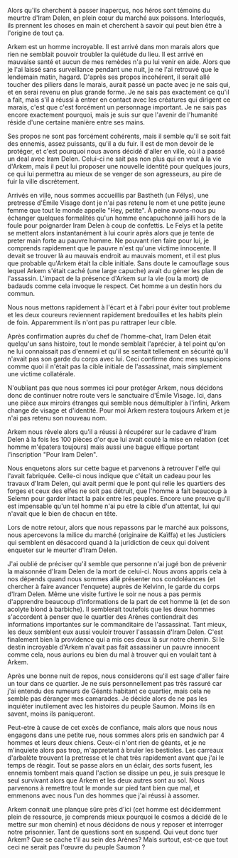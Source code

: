Alors qu'ils cherchent à passer inaperçus, nos héros sont témoins du meurtre
d'Iram Delen, en plein cœur du marché aux poissons. Interloqués, ils prennent
les choses en main et cherchent à savoir qui peut bien être à l'origine de tout
ça.

Arkem est un homme incroyable. Il est arrivé dans mon marais alors que rien ne
semblait pouvoir troubler la quiétude du lieu. Il est arrivé en mauvaise santé
et aucun de mes remèdes n'a pu lui venir en aide. Alors que je l'ai laissé sans
surveillance pendant une nuit, je ne l'ai retrouvé que le lendemain matin,
hagard. D'après ses propos incohérent, il serait allé toucher des piliers dans
le marais, aurait passé un pacte avec je ne sais qui, et en serai revenu en plus
grande forme. Je ne sais pas exactement ce qu'il a fait, mais s'il a réussi
à entrer en contact avec les créatures qui dirigent ce marais, c'est que c'est
forcément un personnage important. Je ne sais pas encore exactement pourquoi,
mais je suis sur que l'avenir de l'humanité réside d'une certaine manière entre
ses mains.

Ses propos ne sont pas forcément cohérents, mais il semble qu'il se soit fait
des ennemis, assez puissants, qu'il a du fuir. Il est de mon devoir de le
protéger, et c'est pourquoi nous avons décidé d'aller en ville, où il a passé un
deal avec Iram Delen. Celui-ci ne sait pas non plus qui en veut à la vie
d'Arkem, mais il peut lui proposer une nouvelle identité pour quelques
jours, ce qui lui permettra au mieux de se venger de son agresseurs, au pire de
fuir la ville discrétement.

Arrivés en ville, nous sommes accueillis par Bastheth (un Félys), une pretresse
d'Émile Visage dont je n'ai pas retenu le nom et une petite jeune femme que tout
le monde appelle "Hey, petite". À peine avons-nous pu échanger quelques
formalités qu'un homme encapuchonné jailli hors de la foule pour poignarder Iram
Delen à coup de confettis. Le Felys et la petite se mettent alors instantanément
à lui courir après alors que je tente de preter main forte au pauvre homme. Ne
pouvant rien faire pour lui, je comprends rapidement que le pauvre n'est qu'une
victime innocente. Il devait se trouver là au mauvais endroit au mauvais moment,
et il est plus que probable qu'Arkem était la cible initiale. Sans doute le
camouflage sous lequel Arkem s'était caché (une large capuche) avait du géner
les plan de l'assassin. L'impact de la présence d'Arkem sur la vie (ou la mort)
de badauds comme cela invoque le respect. Cet homme a un destin hors du commun.

Nous nous mettons rapidement à l'écart et à l'abri pour éviter tout probleme et
les deux coureurs reviennent rapidement bredouilles et les habits plein de foin.
Apparemment ils n'ont pas pu rattraper leur cible.

Après confirmation auprès du chef de l'homme-chat, Iram Delen était quelqu'un
sans histoire, tout le monde semblait l'aprécier, à tel point qu'on ne lui
connaissait pas d'ennemi et qu'il se sentait tellement en sécurité qu'il n'avait
pas son garde du corps avec lui. Ceci confirme donc mes suspicions comme quoi il
n'était pas la cible initiale de l'assassinat, mais simplement une victime
collatérale.

N'oubliant pas que nous sommes ici pour protéger Arkem, nous décidons donc de
continuer notre route vers le sanctuaire d'Émile Visage. Ici, dans une pièce aux
miroirs étranges qui semble nous démultipler à l'infini, Arkem change de visage
et d'identité. Pour moi Arkem restera toujours Arkem et je n'ai pas retenu son
nouveau nom.

Arkem nous révele alors qu'il a réussi à récupérer sur le cadavre d'Iram Delen
à la fois les 100 pièces d'or que lui avait couté la mise en relation (cet homme
m'épatera toujours) mais aussi une bague elfique portant l'inscription "Pour
Iram Delen".

Nous enquetons alors sur cette bague et parvenons à retrouver l'elfe qui l'avait
fabriquée. Celle-ci nous indique que c'était un cadeau pour les travaux d'Iram
Delen, qui avait permi que le pont qui relie les quartiers des forges et ceux
des elfes ne soit pas détruit, que l'homme a fait beaucoup à Selemn pour garder
intact la paix entre les peuples. Encore une preuve qu'il est impensable qu'un
tel homme n'ai pu etre la cible d'un attentat, lui qui n'avait que le bien de
chacun en tête.

Lors de notre retour, alors que nous repassons par le marché aux poissons, nous
apercevons la milice du marché (originaire de Kaïffa) et les Justiciers qui
semblent en désaccord quand à la juridiction de ceux qui doivent enqueter sur le
meurter d'Iram Delen.

J'ai oublié de préciser qu'il semble que personne n'ai jugé bon de prévenir la
maisonnée d'Iram Delen de la mort de celui-ci. Nous avons appris cela à nos
dépends quand nous sommes allé présenter nos condoléances (et chercher à faire
avancer l'enquete) auprès de Kelvinn, le garde du corps d'Iram Delen. Même une
visite furtive le soir ne nous a pas permis d'apprendre beaucoup d'informations
de la part de cet homme là (et de son acolyte blond à barbiche). Il semblerait
toutefois que les deux hommes s'accordent à penser que le quartier des Arènes
contiendrait des informations importantes sur le commanditaire de l'assassinat.
Tant mieux, les deux semblent eux aussi vouloir trouver l'assassin d'Iram Delen.
C'est finalement bien la providence qui a mis ces deux là sur notre chemin. Si
le destin incroyable d'Arkem n'avait pas fait assassiner un pauvre innocent
comme cela, nous aurions eu bien du mal à trouver qui en voulait tant à Arkem.

Après une bonne nuit de repos, nous considerons qu'il est sage d'aller faire un
tour dans ce quartier. Je ne suis personnellement pas très rassuré car j'ai
entendu des rumeurs de Géants habitant ce quartier, mais cela ne semble pas
déranger mes camarades. Je décide alors de ne pas les inquiéter inutilement avec
les histoires du peuple Saumon. Moins ils en savent, moins ils paniqueront.

Peut-etre à cause de cet excès de confiance, mais alors que nous nous engagons
dans une petite rue, nous sommes alors pris en sandwich par 4 hommes et leurs
deux chiens. Ceux-ci n'ont rien de géants, et je ne m'inquiete alors pas trop,
m'appretant à bruler les bestioles. Les carreaux d'arbalète trouvent la
pretresse et le chat très rapidement avant que j'ai le temps de réagir. Tout se
passe alors en un éclair, des sorts fusent, les ennemis tombent mais quand
l'action se dissipe un peu, je suis presque le seul survivant alors que Arkem et
les deux autres sont au sol. Nous parvenons à remettre tout le monde sur pied
tant bien que mal, et emmenons avec nous l'un des hommes que j'ai réussi
à assomer. 

Arkem connait une planque sûre près d'ici (cet homme est décidemment plein de
ressource, je comprends mieux pourquoi le cosmos a décidé de le mettre sur mon
chemin) et nous décidons de nous y reposer et interroger notre prisonnier. Tant
de questions sont en suspend. Qui veut donc tuer Arkem? Que se cache t'il au
sein des Arènes? Mais surtout, est-ce que tout ceci ne serait pas l'œuvre du
peuple Saumon ?

